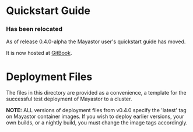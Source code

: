 # Quickstart Guide

### Has been relocated

As of release 0.4.0-alpha the Mayastor user's quickstart guide has moved.

It is now hosted at [GitBook](https://mayastor.gitbook.io/introduction/).

# Deployment Files

The files in this directory are provided as a convenience, a template for the successful test deployment of Mayastor to a cluster.

**NOTE:** ALL versions of deployment files from v0.4.0 specify the 'latest' tag on Mayastor container images.  If you wish to deploy earlier versions, your own builds, or a nightly build, you must change the image tags accordingly.
